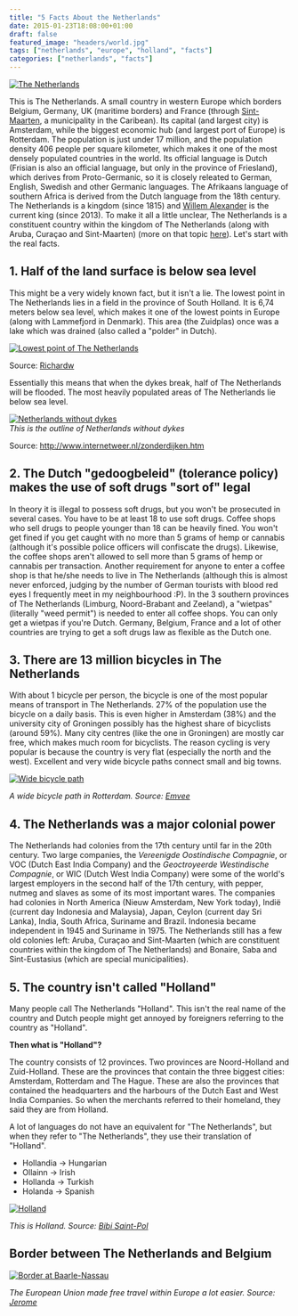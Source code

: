 ```yaml
---
title: "5 Facts About the Netherlands"
date: 2015-01-23T18:08:00+01:00
draft: false
featured_image: "headers/world.jpg"
tags: ["netherlands", "europe", "holland", "facts"]
categories: ["netherlands", "facts"]
---
```


[<img src="/images/nl/netherlands.png" alt="The Netherlands" class="alignnone size-full wp-image-332" />][1]

This is The Netherlands. A small country in western Europe which borders Belgium, Germany, UK (maritime borders) and France (through [Sint-Maarten][2], a municipality in the Caribean). Its capital (and largest city) is Amsterdam, while the biggest economic hub (and largest port of Europe) is Rotterdam. The population is just under 17 million, and the population density 406 people per square kilometer, which makes it one of the most densely populated countries in the world. Its official language is Dutch (Frisian is also an official language, but only in the province of Friesland), which derives from Proto-Germanic, so it is closely releated to German, English, Swedish and other Germanic languages. The Afrikaans language of southern Africa is derived from the Dutch language from the 18th century. The Netherlands is a kingdom (since 1815) and [Willem Alexander][3] is the current king (since 2013). To make it all a little unclear, The Netherlands is a constituent country within the kingdom of The Netherlands (along with Aruba, Cura&ccedil;ao and Sint-Maarten) (more on that topic [here][4]). Let's start with the real facts.

## 1\. Half of the land surface is below sea level

This might be a very widely known fact, but it isn't a lie. The lowest point in The Netherlands lies in a field in the province of South Holland. It is 6,74 meters below sea level, which makes it one of the lowest points in Europe (along with Lammefjord in Denmark). This area (the Zuidplas) once was a lake which was drained (also called a "polder" in Dutch).

[<img src="/images/nl/800px-Monument_laagste_punt_van_Nederland.jpg" alt="Lowest point of The Netherlands" />][5]

Source: [Richardw][6]

Essentially this means that when the dykes break, half of The Netherlands will be flooded. The most heavily populated areas of The Netherlands lie below sea level.

[<img src="/images/nl/575px-NederlandvolgensNAP.png" alt="Netherlands without dykes" />][7]<br />*This is the outline of Netherlands without dykes*

Source: <http://www.internetweer.nl/zonderdijken.htm>

## 2\. The Dutch "gedoogbeleid" (tolerance policy) makes the use of soft drugs "sort of" legal

In theory it is illegal to possess soft drugs, but you won't be prosecuted in several cases. You have to be at least 18 to use soft drugs. Coffee shops who sell drugs to people younger than 18 can be heavily fined. You won't get fined if you get caught with no more than 5 grams of hemp or cannabis (although it's possible police officers will confiscate the drugs). Likewise, the coffee shops aren't allowed to sell more than 5 grams of hemp or cannabis per transaction. Another requirement for anyone to enter a coffee shop is that he/she needs to live in The Netherlands (although this is almost never enforced, judging by the number of German tourists with blood red eyes I frequently meet in my neighbourhood :P). In the 3 southern provinces of The Netherlands (Limburg, Noord-Brabant and Zeeland), a "wietpas" (literally "weed permit") is needed to enter all coffee shops. You can only get a wietpas if you're Dutch. Germany, Belgium, France and a lot of other countries are trying to get a soft drugs law as flexible as the Dutch one.

## 3\. There are 13 million bicycles in The Netherlands

With about 1 bicycle per person, the bicycle is one of the most popular means of transport in The Netherlands. 27% of the population use the bicycle on a daily basis. This is even higher in Amsterdam (38%) and the university city of Groningen possibly has the highest share of bicyclists (around 59%). Many city centres (like the one in Groningen) are mostly car free, which makes much room for bicyclists. The reason cycling is very popular is because the country is very flat (especially the north and the west). Excellent and very wide bicycle paths connect small and big towns.

[<img src="/images/nl/Rotterdam_Fietspad_Westzeedijk.jpg" alt="Wide bicycle path" />][8]

*A wide bicycle path in Rotterdam. Source: [Emvee][9]*

## 4\. The Netherlands was a major colonial power

The Netherlands had colonies from the 17th century until far in the 20th century. Two large companies, the *Vereenigde Oostindische Compagnie*, or VOC (Dutch East India Company) and the *Geoctroyeerde Westindische Compagnie*, or WIC (Dutch West India Company) were some of the world's largest employers in the second half of the 17th century, with pepper, nutmeg and slaves as some of its most important wares. The companies had colonies in North America (Nieuw Amsterdam, New York today), Indi&euml; (current day Indonesia and Malaysia), Japan, Ceylon (current day Sri Lanka), India, South Africa, Suriname and Brazil. Indonesia became independent in 1945 and Suriname in 1975. The Netherlands still has a few old colonies left: Aruba, Cura&ccedil;ao and Sint-Maarten (which are constituent countries within the kingdom of The Netherlands) and Bonaire, Saba and Sint-Eustasius (which are special municipalities).

## 5\. The country isn't called "Holland"

Many people call The Netherlands "Holland". This isn't the real name of the country and Dutch people might get annoyed by foreigners referring to the country as "Holland".

**Then what is "Holland"?**

The country consists of 12 provinces. Two provinces are Noord-Holland and Zuid-Holland. These are the provinces that contain the three biggest cities: Amsterdam, Rotterdam and The Hague. These are also the provinces that contained the headquarters and the harbours of the Dutch East and West India Companies. So when the merchants referred to their homeland, they said they are from Holland.

A lot of languages do not have an equivalent for "The Netherlands", but when they refer to "The Netherlands", they use their translation of "Holland".

*   Hollandia -> Hungarian
*   Ollainn -> Irish
*   Hollanda -> Turkish
*   Holanda -> Spanish

[<img src="/images/nl/Map_provinces_Netherlands-en.svg_.png" alt="Holland" />][10]

*This is Holland. Source: [Bibi Saint-Pol][11]*

## Border between The Netherlands and Belgium

[<img src="/images/nl/belgium_netherlands_border.jpg" alt="Border at Baarle-Nassau" />][12]

*The European Union made free travel within Europe a lot easier. Source: [Jerome][13]*

 [1]: /images/nl/netherlands.png
 [2]: http://en.wikipedia.org/wiki/Sint_Maarten
 [3]: http://en.wikipedia.org/wiki/Willem-Alexander_of_the_Netherlands
 [4]: http://en.wikipedia.org/wiki/Kingdom_of_the_Netherlands
 [5]: /images/nl/800px-Monument_laagste_punt_van_Nederland.jpg
 [6]: http://commons.wikimedia.org/wiki/User:Richardw
 [7]: /images/nl/575px-NederlandvolgensNAP.png
 [8]: /images/nl/Rotterdam_Fietspad_Westzeedijk.jpg
 [9]: http://commons.wikimedia.org/wiki/User:Emvee
 [10]: /images/nl/Map_provinces_Netherlands-en.svg_.png
 [11]: http://commons.wikimedia.org/wiki/User:Bibi_Saint-Pol
 [12]: /images/nl/belgium_netherlands_border.jpg
 [13]: https://commons.wikimedia.org/wiki/User:J%C3%A9r%C3%B4me